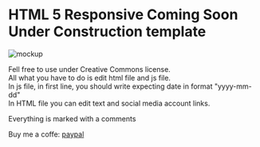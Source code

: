 # HTML 5 Responsive Coming Soon Under Construction template

![mockup](https://github.com/nipanimaju/coming-soon/blob/master/mockup.jpg?raw=true "mockup")

Fell free to use under Creative Commons license. <br />
All what you have to do is edit html file and js file.<br />
In js file, in first line, you should write expecting date in format "yyyy-mm-dd"<br />
In HTML file you can edit text and social media account links.

Everything is marked with a comments

Buy me a coffe: [paypal](https://www.paypal.me/nipanimaju)
